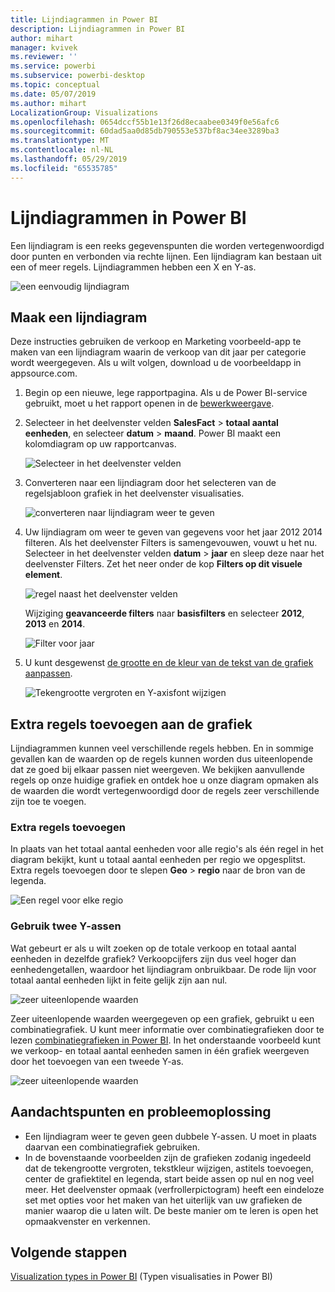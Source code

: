 ```yaml
---
title: Lijndiagrammen in Power BI
description: Lijndiagrammen in Power BI
author: mihart
manager: kvivek
ms.reviewer: ''
ms.service: powerbi
ms.subservice: powerbi-desktop
ms.topic: conceptual
ms.date: 05/07/2019
ms.author: mihart
LocalizationGroup: Visualizations
ms.openlocfilehash: 0654dccf55b1e13f26d8ecaabee0349f0e56afc6
ms.sourcegitcommit: 60dad5aa0d85db790553e537bf8ac34ee3289ba3
ms.translationtype: MT
ms.contentlocale: nl-NL
ms.lasthandoff: 05/29/2019
ms.locfileid: "65535785"
---
```

# <a name="line-charts-in-power-bi"></a>Lijndiagrammen in Power BI
Een lijndiagram is een reeks gegevenspunten die worden vertegenwoordigd door punten en verbonden via rechte lijnen. Een lijndiagram kan bestaan uit een of meer regels. Lijndiagrammen hebben een X en Y-as. 

![een eenvoudig lijndiagram](media/power-bi-line-charts/power-bi-line.png)

## <a name="create-a-line-chart"></a>Maak een lijndiagram
Deze instructies gebruiken de verkoop en Marketing voorbeeld-app te maken van een lijndiagram waarin de verkoop van dit jaar per categorie wordt weergegeven. Als u wilt volgen, download u de voorbeeldapp in appsource.com.

1. Begin op een nieuwe, lege rapportpagina. Als u de Power BI-service gebruikt, moet u het rapport openen in de [bewerkweergave](../service-interact-with-a-report-in-editing-view.md).

2. Selecteer in het deelvenster velden **SalesFact** \> **totaal aantal eenheden**, en selecteer **datum** > **maand**.  Power BI maakt een kolomdiagram op uw rapportcanvas.

    ![Selecteer in het deelvenster velden](media/power-bi-line-charts/power-bi-step1.png)

4. Converteren naar een lijndiagram door het selecteren van de regelsjabloon grafiek in het deelvenster visualisaties. 

    ![converteren naar lijndiagram weer te geven](media/power-bi-line-charts/power-bi-convert-to-line.png)
   

4. Uw lijndiagram om weer te geven van gegevens voor het jaar 2012 2014 filteren. Als het deelvenster Filters is samengevouwen, vouwt u het nu. Selecteer in het deelvenster velden **datum** \> **jaar** en sleep deze naar het deelvenster Filters. Zet het neer onder de kop **Filters op dit visuele element**. 
     
    ![regel naast het deelvenster velden](media/power-bi-line-charts/power-bi-year-filter.png)

    Wijziging **geavanceerde filters** naar **basisfilters** en selecteer **2012**, **2013** en **2014**.

    ![Filter voor jaar](media/power-bi-line-charts/power-bi-filter-year.png)

6. U kunt desgewenst [de grootte en de kleur van de tekst van de grafiek aanpassen](power-bi-visualization-customize-title-background-and-legend.md). 

    ![Tekengrootte vergroten en Y-axisfont wijzigen](media/power-bi-line-charts/power-bi-line-3years.png)

## <a name="add-additional-lines-to-the-chart"></a>Extra regels toevoegen aan de grafiek
Lijndiagrammen kunnen veel verschillende regels hebben. En in sommige gevallen kan de waarden op de regels kunnen worden dus uiteenlopende dat ze goed bij elkaar passen niet weergeven. We bekijken aanvullende regels op onze huidige grafiek en ontdek hoe u onze diagram opmaken als de waarden die wordt vertegenwoordigd door de regels zeer verschillende zijn toe te voegen. 

### <a name="add-additional-lines"></a>Extra regels toevoegen
In plaats van het totaal aantal eenheden voor alle regio's als één regel in het diagram bekijkt, kunt u totaal aantal eenheden per regio we opgesplitst. Extra regels toevoegen door te slepen **Geo** > **regio** naar de bron van de legenda.

   ![Een regel voor elke regio](media/power-bi-line-charts/power-bi-line-regions.png)


### <a name="use-two-y-axes"></a>Gebruik twee Y-assen
Wat gebeurt er als u wilt zoeken op de totale verkoop en totaal aantal eenheden in dezelfde grafiek? Verkoopcijfers zijn dus veel hoger dan eenhedengetallen, waardoor het lijndiagram onbruikbaar. De rode lijn voor totaal aantal eenheden lijkt in feite gelijk zijn aan nul.

   ![zeer uiteenlopende waarden](media/power-bi-line-charts/power-bi-diverging.png)

Zeer uiteenlopende waarden weergegeven op een grafiek, gebruikt u een combinatiegrafiek. U kunt meer informatie over combinatiegrafieken door te lezen [combinatiegrafieken in Power BI](power-bi-visualization-combo-chart.md). In het onderstaande voorbeeld kunt we verkoop- en totaal aantal eenheden samen in één grafiek weergeven door het toevoegen van een tweede Y-as. 

   ![zeer uiteenlopende waarden](media/power-bi-line-charts/power-bi-dual-axes.png)

## <a name="considerations-and-troubleshooting"></a>Aandachtspunten en probleemoplossing
* Een lijndiagram weer te geven geen dubbele Y-assen.  U moet in plaats daarvan een combinatiegrafiek gebruiken.
* In de bovenstaande voorbeelden zijn de grafieken zodanig ingedeeld dat de tekengrootte vergroten, tekstkleur wijzigen, astitels toevoegen, center de grafiektitel en legenda, start beide assen op nul en nog veel meer. Het deelvenster opmaak (verfrollerpictogram) heeft een eindeloze set met opties voor het maken van het uiterlijk van uw grafieken de manier waarop die u laten wilt. De beste manier om te leren is open het opmaakvenster en verkennen.

## <a name="next-steps"></a>Volgende stappen

[Visualization types in Power BI](power-bi-visualization-types-for-reports-and-q-and-a.md) (Typen visualisaties in Power BI)


